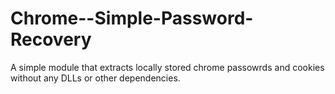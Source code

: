 # Chrome--Simple-Password-Recovery
A simple module that extracts locally stored chrome passowrds and cookies without any DLLs or other dependencies.
